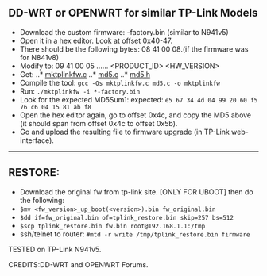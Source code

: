 ## DD-WRT or OPENWRT for similar TP-Link Models
* Download the custom firmware: <firmware>-factory.bin (similar to N941v5)
* Open it in a hex editor. Look at offset 0x40-47.
* There should be the following bytes: 08 41 00 08.(if the firmware was for N841v8)
* Modify to: 09 41 00 05
...... <PRODUCT_ID> <HW_VERSION>
* Get:
..* [mktplinkfw.c](https://raw.githubusercontent.com/revosftw/dd_wrt_scripts/master/tplink/mktplinkfw.c)
..* [md5.c](https://raw.githubusercontent.com/revosftw/dd_wrt_scripts/master/tplink/md5.c)
..* [md5.h](https://raw.githubusercontent.com/revosftw/dd_wrt_scripts/master/tplink/md5.h)
* Compile the tool: `gcc -Os mktplinkfw.c md5.c -o mktplinkfw`
* Run: `./mktplinkfw -i *-factory.bin`
* Look for the expected MD5Sum1: expected: `e5 67 34 4d 04 99 20 60 f5 76 c6 04 15 81 ab f8`
* Open the hex editor again, go to offset 0x4c, and copy the MD5 above (it should span from offset 0x4c to offset 0x5b).
* Go and upload the resulting file to firmware upgrade (in TP-Link web-interface).
---
## RESTORE:
* Download the original fw from tp-link site. [ONLY FOR UBOOT]
then do the following:
* `$mv <fw_version>_up_boot(<version>).bin fw_original.bin`
* `$dd if=fw_original.bin of=tplink_restore.bin skip=257 bs=512`
* `$scp tplink_restore.bin fw.bin root@192.168.1.1:/tmp`
* ssh/telnet to router: `#mtd -r write /tmp/tplink_restore.bin firmware`

TESTED on TP-Link N941v5.

CREDITS:DD-WRT and OPENWRT Forums.